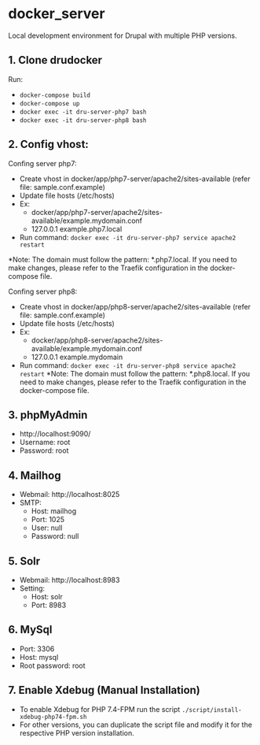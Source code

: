 # docker_server
Local development environment for Drupal with multiple PHP versions.
## 1. Clone drudocker
   Run:
   - `docker-compose build`
   - `docker-compose up`
   - `docker exec -it dru-server-php7 bash`
   - `docker exec -it dru-server-php8 bash`

## 2. Config vhost:
Confing server php7:
  - Create vhost in  docker/app/php7-server/apache2/sites-available  (refer file: sample.conf.example)
  - Update file hosts (/etc/hosts)
  - Ex:
      - docker/app/php7-server/apache2/sites-available/example.mydomain.conf
      - 127.0.0.1 example.php7.local
  - Run command: `docker exec -it dru-server-php7 service apache2 restart`

*Note: The domain must follow the pattern: *.php7.local. If you need to make changes, please refer to the Traefik configuration in the docker-compose file.

Confing server php8:
  - Create vhost in  docker/app/php8-server/apache2/sites-available  (refer file: sample.conf.example)
  - Update file hosts (/etc/hosts)
  - Ex:
      - docker/app/php8-server/apache2/sites-available/example.mydomain.conf
      - 127.0.0.1 example.mydomain
  - Run command: `docker exec -it dru-server-php8 service apache2 restart`
*Note: The domain must follow the pattern: *.php8.local. If you need to make changes, please refer to the Traefik configuration in the docker-compose file.

## 3. phpMyAdmin
- http://localhost:9090/
- Username: root
- Password: root

## 4. Mailhog
- Webmail: http://localhost:8025
- SMTP:
   - Host: mailhog
   - Port: 1025
   - User: null
   - Password: null

## 5. Solr
- Webmail: http://localhost:8983
- Setting:
   - Host: solr
   - Port: 8983

## 6. MySql
- Port: 3306
- Host: mysql
- Root password: root

## 7. Enable Xdebug (Manual Installation)
 - To enable Xdebug for PHP 7.4-FPM
   run the script `./script/install-xdebug-php74-fpm.sh`
 - For other versions, you can duplicate the script file and modify it for the respective PHP version installation.

